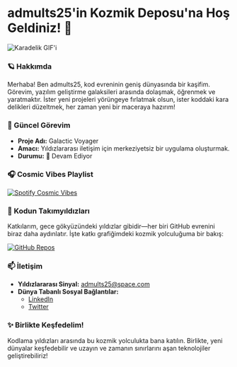 # admults25'in Kozmik Deposu'na Hoş Geldiniz! 🚀

![Karadelik GIF'i](https://media1.giphy.com/media/v1.Y2lkPTc5MGI3NjExMDlybTVkYWR0dm9ramRkeGRhZTh4eDByMWZydjJra3BieGxob2lzNyZlcD12MV9pbnRlcm5hbF9naWZfYnlfaWQmY3Q9Zw/SVCSsoKU5v6ZJLk07n/giphy.webp)

### 🪐 Hakkımda
Merhaba! Ben admults25, kod evreninin geniş dünyasında bir kaşifim. Görevim, yazılım geliştirme galaksileri arasında dolaşmak, öğrenmek ve yaratmaktır. İster yeni projeleri yörüngeye fırlatmak olsun, ister koddaki kara delikleri düzeltmek, her zaman yeni bir maceraya hazırım!

### 🚀 Güncel Görevim
- **Proje Adı:** Galactic Voyager
- **Amacı:** Yıldızlararası iletişim için merkeziyetsiz bir uygulama oluşturmak.
- **Durumu:** 🚧 Devam Ediyor

### 🎧 Cosmic Vibes Playlist
[![Spotify Cosmic Vibes](https://img.shields.io/badge/Spotify-Listen%20to%20Cosmic%20Vibes-green?style=for-the-badge&logo=spotify)](https://open.spotify.com/playlist/4CaGLSvubcWJbNigWHfWDl?si=6cb87fda957a4cc7)

### 🌠 Kodun Takımyıldızları
Katkılarım, gece gökyüzündeki yıldızlar gibidir—her biri GitHub evrenini biraz daha aydınlatır. İşte katkı grafiğimdeki kozmik yolculuğuma bir bakış:

[![GitHub Repos](https://img.shields.io/badge/My%20Repositories-GitHub-blue?style=for-the-badge&logo=github)](https://github.com/admults25?tab=repositories)

### 📫 İletişim
- **Yıldızlararası Sinyal:** [admults25@space.com](mailto:admults25@space.com)
- **Dünya Tabanlı Sosyal Bağlantılar:**
  - [LinkedIn](https://www.linkedin.com/in/admults25/)
  - [Twitter](https://twitter.com/admults25)

### ✨ Birlikte Keşfedelim!
Kodlama yıldızları arasında bu kozmik yolculukta bana katılın. Birlikte, yeni dünyalar keşfedebilir ve uzayın ve zamanın sınırlarını aşan teknolojiler geliştirebiliriz!
